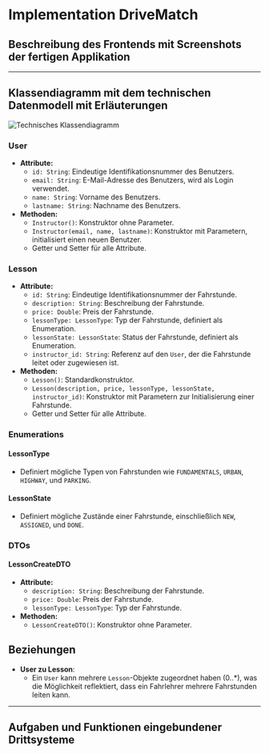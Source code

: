 # Implementation DriveMatch

## Beschreibung des Frontends mit Screenshots der fertigen Applikation



---

## Klassendiagramm mit dem technischen Datenmodell mit Erläuterungen

![Technisches Klassendiagramm](figures/technisches_klassendiagramm.svg)

### User

- **Attribute:**
  - `id: String`: Eindeutige Identifikationsnummer des Benutzers.
  - `email: String`: E-Mail-Adresse des Benutzers, wird als Login verwendet.
  - `name: String`: Vorname des Benutzers.
  - `lastname: String`: Nachname des Benutzers.
- **Methoden:**
  - `Instructor()`: Konstruktor ohne Parameter.
  - `Instructor(email, name, lastname)`: Konstruktor mit Parametern, initialisiert einen neuen Benutzer.
  - Getter und Setter für alle Attribute.

### Lesson

- **Attribute:**
  - `id: String`: Eindeutige Identifikationsnummer der Fahrstunde.
  - `description: String`: Beschreibung der Fahrstunde.
  - `price: Double`: Preis der Fahrstunde.
  - `lessonType: LessonType`: Typ der Fahrstunde, definiert als Enumeration.
  - `lessonState: LessonState`: Status der Fahrstunde, definiert als Enumeration.
  - `instructor_id: String`: Referenz auf den `User`, der die Fahrstunde leitet oder zugewiesen ist.
- **Methoden:**
  - `Lesson()`: Standardkonstruktor.
  - `Lesson(description, price, lessonType, lessonState, instructor_id)`: Konstruktor mit Parametern zur Initialisierung einer Fahrstunde.
  - Getter und Setter für alle Attribute.

### Enumerations

#### LessonType

- Definiert mögliche Typen von Fahrstunden wie `FUNDAMENTALS`, `URBAN`, `HIGHWAY`, und `PARKING`.

#### LessonState

- Definiert mögliche Zustände einer Fahrstunde, einschließlich `NEW`, `ASSIGNED`, und `DONE`.

### DTOs

#### LessonCreateDTO

- **Attribute:**
  - `description: String`: Beschreibung der Fahrstunde.
  - `price: Double`: Preis der Fahrstunde.
  - `lessonType: LessonType`: Typ der Fahrstunde.
- **Methoden:**
  - `LessonCreateDTO()`: Konstruktor ohne Parameter.

## Beziehungen

- **User zu Lesson**:
  - Ein `User` kann mehrere `Lesson`-Objekte zugeordnet haben (0..*), was die Möglichkeit reflektiert, dass ein Fahrlehrer mehrere Fahrstunden leiten kann.

---

  ## Aufgaben und Funktionen eingebundener Drittsysteme 
